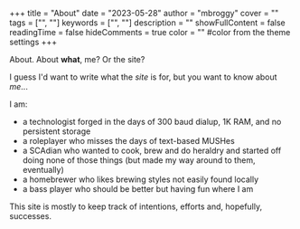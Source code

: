 +++
title = "About"
date = "2023-05-28"
author = "mbroggy"
cover = ""
tags = ["", ""]
keywords = ["", ""]
description = ""
showFullContent = false
readingTime = false
hideComments = true
color = "" #color from the theme settings
+++

About.  About **what**, me?  Or the site?

I guess I'd want to write what the *site* is for, but you want to know about *me*...

I am:
- a technologist forged in the days of 300 baud dialup, 1K RAM, and no persistent storage
- a roleplayer who misses the days of text-based MUSHes
- a SCAdian who wanted to cook, brew and do heraldry and started off doing none of those things (but made my way around to them, eventually)
- a homebrewer who likes brewing styles not easily found locally
- a bass player who should be better but having fun where I am

This site is mostly to keep track of intentions, efforts and, hopefully, successes.
